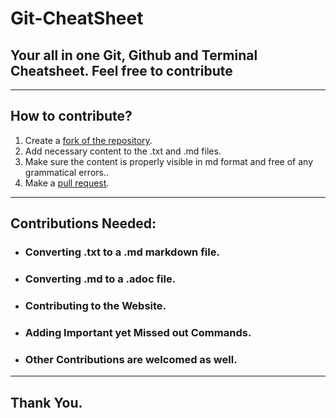 # Git-CheatSheet
## Your all in one Git, Github and Terminal Cheatsheet. Feel free to contribute
---
## How to contribute?
1) Create a [fork of the repository](https://docs.github.com/en/get-started/quickstart/fork-a-repo).
2) Add necessary content to the .txt and .md files.
3) Make sure the content is properly visible in md format and free of any grammatical errors..
4) Make a [pull request](https://docs.github.com/en/desktop/contributing-and-collaborating-using-github-desktop/working-with-your-remote-repository-on-github-or-github-enterprise/creating-an-issue-or-pull-request).
---

## Contributions Needed: 

+ ### Converting .txt to a .md markdown file.
+ ### Converting .md to a .adoc file.
+ ### Contributing to the Website.
+ ### Adding Important yet Missed out Commands.
+ ### Other Contributions are welcomed as well.

---

## Thank You.
